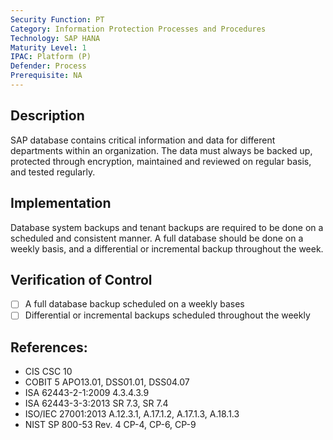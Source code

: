 ```yaml
---
Security Function: PT
Category: Information Protection Processes and Procedures
Technology: SAP HANA
Maturity Level: 1
IPAC: Platform (P)
Defender: Process
Prerequisite: NA
---
```


## Description

SAP database contains critical information and data for different departments within an organization. The data must always be backed up, protected through encryption, maintained and reviewed on regular basis, and tested regularly.   

## Implementation

Database system backups and tenant backups are required to be done on a scheduled and consistent manner. A full database should be done on a weekly basis, and a differential or incremental backup throughout the week.

## Verification of Control

- [ ] A full database backup scheduled on a weekly bases
- [ ] Differential or incremental backups scheduled throughout the weekly

## References:
- CIS CSC 10
- COBIT 5 APO13.01, DSS01.01, DSS04.07
- ISA 62443-2-1:2009 4.3.4.3.9
- ISA 62443-3-3:2013 SR 7.3, SR 7.4
- ISO/IEC 27001:2013 A.12.3.1, A.17.1.2, A.17.1.3, A.18.1.3
- NIST SP 800-53 Rev. 4 CP-4, CP-6, CP-9
